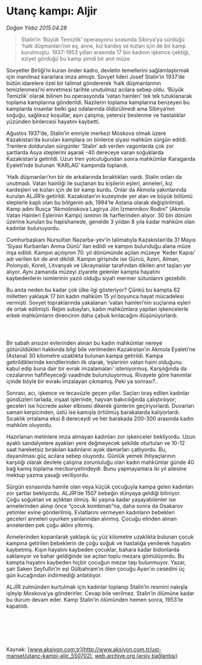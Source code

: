 # Utanç kampı: Aljir

*Doğan Yıldız 2015.04.28*

<div class="pNewsDetailMainContent" itemprop="articleBody">
 <blockquote>
  <p>
   <span>
    Stalin’in ‘Büyük Temizlik’ operasyonu sırasında Sibirya’ya sürdüğü ‘halk düşmanları’nın eş, anne, kız kardeş ve kızları için de bir kamp kurulmuştu. 1937-1953 yılları arasında 17 bin kadının işkence çektiği, eziyet gördüğü bu kamp şimdi bir anıt müze.
   </span>
  </p>
 </blockquote>
 <p>
  Sovyetler Birliği’ni kuran önder kadro, devletin temellerini sağlamlaştırmak için inanılmaz kararlara imza atmıştı. Sovyet lideri Josef Stalin’in 1937’de bütün idarelere özel bir talimat göndererek ‘halk düşmanlarının temizlenmesi’ni emretmesi tarihte unutulmaz acılara sebep oldu. ‘Büyük Temizlik’ olarak bilinen bu operasyonda ‘vatan hainleri’ tek tek tutuklanarak toplama kamplarına gönderildi. Nazilerin toplama kamplarına benzeyen bu kamplarda insanlar belki gaz odalarında öldürülmedi ama Sibirya’nın soğuğu, sağlıksız koşullar, aşırı çalışma, yetersiz beslenme ve hastalıklar yüzünden binlercesi hayatını kaybetti.
 </p>
 <p>
  Ağustos 1937’de, Stalin’in emriyle merkezi Moskova olmak üzere Kazakistan’da kurulan kamplara on binlerce siyasi mahkûm sürgün edildi. Trenlere doldurulan sürgünler ‘Stalin’ adı verilen vagonlarda çok zor şartlarda Asya steplerini aşarak -40 dereceye varan soğuklarda Kazakistan’a getirildi. Uzun tren yolculuğundan sonra mahkûmlar Karaganda Eyaleti’nde bulunan ‘KARLAG’ kampında toplandı.
 </p>
 <p>
  ‘Halk düşmanları’nın bir de arkalarında bıraktıkları vardı. Stalin onları da unutmadı. Vatan hainliği ile suçlanan bu kişilerin eşleri, anneleri, kız kardeşleri ve kızları için de bir kamp kurdu. Onlar da Akmola yakınlarında kurulan ALJİR’e getirildi. Kazakistan’ın kuzeyinde yer alan ve büyük bölümü steplerle kaplı olan bu bölgenin adı, 1994’te Astana olarak değiştirilmişti. Kamp adını Rusça “Akmolinskova Lagirya Jön İzmennikov Rodini” (Akmola Vatan Hainleri Eşlerinin Kampı) isminin ilk harflerinden alıyor. 30 bin dönüm üzerine kurulan bu hapishanede, genelde 3 yıldan 8 yıla kadar mahkûm olan kadınlar bulunuyordu.
 </p>
 <p>
  Cumhurbaşkanı Nursultan Nazarba-yev’in talimatıyla Kazakistan’da 31 Mayıs ‘Siyasi Kurbanları Anma Günü’ ilan edildi ve kampın bulunduğu alana müze inşa edildi. Kampın açılışının 70. yıl dönümünde açılan müzeye ‘Keder Kapısı’ adı verilen bir de anıt dikildi. Kampın girişinde ise Gürcü, Azeri, Alman, Polonyalı, Koreli, Litvanyalı ve Ukraynalılar tarafından dikilen anıt taşları yer alıyor. Aynı zamanda müzeyi ziyarete gelenler kampta hayatını kaybedenlerin isimlerinin yazılı olduğu siyah mermer sütunlarını gezebilir.
 </p>
 <p>
  Bu anıta neden bu kadar çok ülke ilgi gösteriyor? Çünkü bu kampta 62 milletten yaklaşık 17 bin kadın mahkûm 15 yıl boyunca hayat mücadelesi vermişti. Sovyet topraklarında yakalanan ‘vatan hainleri’nin suçlarına eşleri de ortak edilmişti. Rejim subayları, kadın mahkûmlara yapılan işkencelerle erkek mahkûmların direncinin daha çabuk kırılacağını düşünüyorlardı.
 </p>
 <p>
  <img alt="" src="http://web.archive.org/web/20150715010749im_/http://medya.aksiyon.com.tr//aksiyon/2015/04/28/567941.jpg "/>
 </p>
 <p>
  <img alt="" src="http://web.archive.org/web/20150715010749im_/http://medya.aksiyon.com.tr//aksiyon/2015/04/28/567942.jpg "/>
 </p>
 <p>
  <img alt="" src="http://web.archive.org/web/20150715010749im_/http://medya.aksiyon.com.tr//aksiyon/2015/04/28/567943.jpg "/>
 </p>
 <p>
  Bir sabah ansızın evlerinden alınan bu kadın mahkûmlar nereye götürüldükleri hakkında bilgi bile verilmeden Kazakistan’ın Akmola Eyaleti’ne (Astana) 30 kilometre uzaklıkta bulunan kampa getirildi. Kampa getirildiklerinde kendilerinden ilk olarak, ‘eşlerinin vatan haini olduğunu kabul edip buna dair bir evrak imzalamaları’ isteniyormuş. Karşılığında da cezalarının hafifleyeceği vaadinde bulunuluyormuş. Rivayete göre hanımlar içinde böyle bir evrakı imzalayan çıkmamış. Peki ya sonrası?..
 </p>
 <p>
  Sonrası, acı, işkence ve tecavüzle geçen yıllar. Saçları tıraş edilen kadınlar gündüzleri tarlada, inşaat işlerinde, hayvan bakıcılığında çalıştırılıyor; geceleri ise hücrede asker elbisesi dikerek günlerini geçiriyorlardı. Duvarları saman kerpicinden, üstü ise kamışla örtülmüş barakalarda kalıyorlardı. Sıcaklık ortalama eksi 8 dereceydi ve her barakada 200-300 arasında kadın mahkûm oluyordu.
 </p>
 <p>
  Hazırlanan metinlere imza atmayan kadınları zor işkenceler bekliyordu. Uzun ayaklı sandalyelere ayakları yere değmeyecek şekilde oturtulan ve 10-12 saat hareketsiz bırakılan kadınların ayak damarları çatlıyordu. Bu, dayanılması güç acılara sebep oluyordu. Günlük yemek ihtiyaçlarının karşılığı olarak devlete çalışma zorunluluğu olan kadın mahkûmlar günde 40 bağ kamış toplama mecburiyetindeydi. Bunu yapmayanlara iki yıl ailesine mektup yazma yasağı veriliyordu.
 </p>
 <p>
  Sürgün esnasında hamile olan veya küçük çocuğuyla kampa gelen kadınları zor şartlar bekliyordu. ALJİR’de 1507 bebeğin dünyaya geldiği biliniyor. Çoğu soğuktan ve açlıktan ölmüş. İki yaşına kadar yaşayabilenler ise annelerinden alınıp önce “çocuk kombinatı”na, daha sonra da Osakarov yetimler evine gönderilmiş. Evlatlarını vermeyen kadınların bebekleri geceleri anneleri uyurken yanlarından alınmış. Çocuğu elinden alınan annelerden pek çoğu aklını yitirmiş.
 </p>
 <p>
  Annelerinden koparılarak yaklaşık üç yüz kilometre uzaklıkta bulunan çocuk kampına getirilen bebeklerin de çoğu soğuk ve hastalığa yenilerek hayatını kaybetmiş. Kışın hayatını kaybeden çocuklar, bahara kadar bidonlarda saklanıyor ve bahar geldiğinde ise açılan toplu mezara gömülüyordu. Bu kampta hayatını kaybeden hiçbir çocuğun mezar taşı bulunmuyor. Yazar, şair Saken Seyfullin’in eşi Gülbahram’ın ölen çocuğu Ayan’ın cesedini üç gün kucağından indirmediği anlatılıyor.
 </p>
 <p>
  ALJİR zulmünden kurtulmak için kadınlar toplanıp Stalin’in resmini nakışla işleyip Moskova’ya gönderirler. Cevap bile verilmez. Stalin’in ölümüne kadar bu durum devam eder. Kamp Stalin’in ölümünden hemen sonra, 1953’te kapatıldı.
 </p>
 <p>
  <img alt="" src="http://web.archive.org/web/20150715010749im_/http://medya.aksiyon.com.tr//aksiyon/2015/04/28/567944.jpg "/>
 </p>
 <p>
  <img alt="" src="http://web.archive.org/web/20150715010749im_/http://medya.aksiyon.com.tr//aksiyon/2015/04/28/567945.jpg "/>
 </p>
 <p>
  <img alt="" src="http://web.archive.org/web/20150715010749im_/http://medya.aksiyon.com.tr//aksiyon/2015/04/28/567946.jpg "/>
 </p>
 <p>
  <img alt="" src="http://web.archive.org/web/20150715010749im_/http://medya.aksiyon.com.tr//aksiyon/2015/04/28/567947.jpg "/>
 </p>
 <p>
  <img alt="" src="http://web.archive.org/web/20150715010749im_/http://medya.aksiyon.com.tr//aksiyon/2015/04/28/567948.jpg "/>
 </p>
 <p>
  <img alt="" src="http://web.archive.org/web/20150715010749im_/http://medya.aksiyon.com.tr//aksiyon/2015/04/28/567949.jpg "/>
 </p>
</div>


Kaynak: [www.aksiyon.com.tr](http://www.aksiyon.com.tr/ust-manset/utanc-kampi-aljir_550702), [web.archive.org (arşiv bağlantısı)](http://web.archive.org/web/20150715010749/http://www.aksiyon.com.tr/ust-manset/utanc-kampi-aljir_550702)
